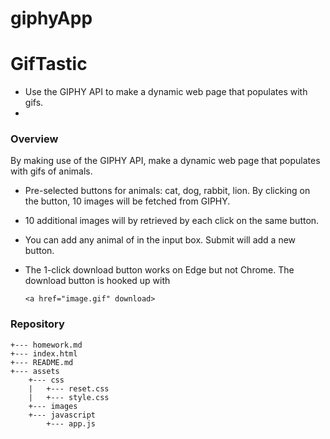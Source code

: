 # giphyApp
# GifTastic
* Use the GIPHY API to make a dynamic web page that populates with gifs.
*

### Overview

By making use of the GIPHY API, make a dynamic web page that populates with gifs of animals. 

* Pre-selected buttons for animals: cat, dog, rabbit, lion. By clicking on the button, 10 images will be fetched from GIPHY.

* 10 additional images will by retrieved by each click on the same button.

* You can add any animal of in the input box. Submit will add a new button.

* The 1-click download button works on Edge but not Chrome.
  The download button is hooked up with
  ``` 
  <a href="image.gif" download>  
  ```

### Repository
```
+--- homework.md
+--- index.html
+--- README.md
+--- assets
    +--- css
    |   +--- reset.css
    |   +--- style.css
    +--- images
    +--- javascript
        +--- app.js
```
